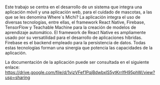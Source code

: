 Este trabajo se centra en el desarrollo de un sistema que integra una aplicación móvil y una
aplicación web, para el cuidado de mascotas, a las que se les denomina Where´s Michi? La
aplicación integra el uso de diversas tecnologías, entre ellas, el framework React Native,
Firebase, TensorFlow y Teachable Machine para la creación de modelos de aprendizaje
automático. El framework de React Native es ampliamente usado por su versatilidad para el
desarrollo de aplicaciones híbridas. Firebase es el backend empleado para la persistencia
de datos. Todas estas tecnologías forman una sinergia que potencia las capacidades de la
aplicación. <br />

La documentación de la aplicación puede ser consultada en el siguiente enlace: https://drive.google.com/file/d/1vjzVFef1PqjBdwbxlS5ytKrrlfH95phW/view?usp=sharing
